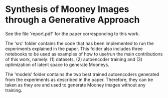 # Synthesis of Mooney Images through a Generative Approach

See the file 'report.pdf' for the paper corresponding to this work. 

The 'src' folder contains the code that has been implemented to run the experiments explained in the paper. 
This folder also includes three notebooks to be used as examples of how to use/run the main contributions of this work, namely: (1) datasets, (2) autoencoder training and (3) optimization of latent space to generate Mooneys.

The 'models' folder contains the two best trained autoencoders generated from the experiments as described in the paper. Therefore, they can be taken as they are and used to generate Mooney images without any training.
